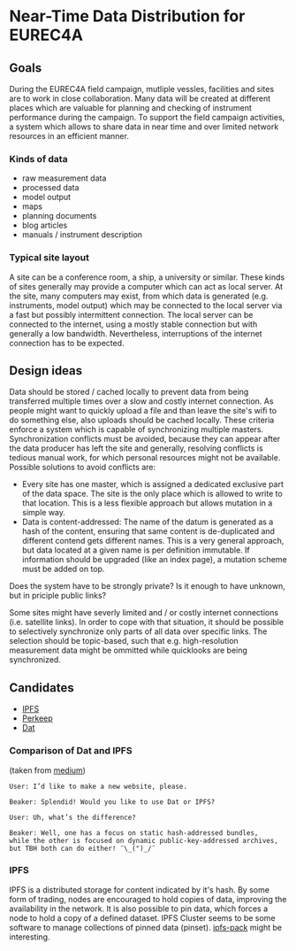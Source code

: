 # Near-Time Data Distribution for EUREC4A

## Goals

During the EUREC4A field campaign, mutliple vessles, facilities and sites are to work in close collaboration.
Many data will be created at different places which are valuable for planning and checking of instrument performance during the campaign.
To support the field campaign activities, a system which allows to share data in near time and over limited network resources in an efficient manner.

### Kinds of data

* raw measurement data
* processed data
* model output
* maps
* planning documents
* blog articles
* manuals / instrument description

### Typical site layout

A site can be a conference room, a ship, a university or similar.
These kinds of sites generally may provide a computer which can act as local server.
At the site, many computers may exist, from which data is generated (e.g. instruments, model output) which may be connected to the local server via a fast but possibly intermittent connection.
The local server can be connected to the internet, using a mostly stable connection but with generally a low bandwidth.
Nevertheless, interruptions of the internet connection has to be expected.

## Design ideas

Data should be stored / cached locally to prevent data from being transferred multiple times over a slow and costly internet connection.
As people might want to quickly upload a file and than leave the site's wifi to do something else, also uploads should be cached locally.
These criteria enforce a system which is capable of synchronizing multiple masters.
Synchronization conflicts must be avoided, because they can appear after the data producer has left the site and generally, resolving conflicts is tedious manual work, for which personal resources might not be available.
Possible solutions to avoid conflicts are:

* Every site has one master, which is assigned a dedicated exclusive part of the data space. The site is the only place which is allowed to write to that location. This is a less flexible approach but allows mutation in a simple way.
* Data is content-addressed: The name of the datum is generated as a hash of the content, ensuring that same content is de-duplicated and different contend gets different names. This is a very general approach, but data located at a given name is per definition immutable. If information should be upgraded (like an index page), a mutation scheme must be added on top.

Does the system have to be strongly private?
Is it enough to have unknown, but in priciple public links?

Some sites might have severly limited and / or costly internet connections (i.e. satellite links).
In order to cope with that situation, it should be possible to selectively synchronize only parts of all data over specific links.
The selection should be topic-based, such that e.g. high-resolution measurement data might be ommitted while quicklooks are being synchronized.

## Candidates

* [IPFS](https://ipfs.io/)
* [Perkeep](https://perkeep.org)
* [Dat](https://datproject.org/)

### Comparison of Dat and IPFS

(taken from [medium](https://medium.com/blue-link-labs/so-you-want-your-decentralized-browser-to-work-correctly-c06c4038ab12))

    User: I’d like to make a new website, please.

    Beaker: Splendid! Would you like to use Dat or IPFS?

    User: Uh, what’s the difference?

    Beaker: Well, one has a focus on static hash-addressed bundles,
    while the other is focused on dynamic public-key-addressed archives,
    but TBH both can do either! ¯\_(")_/¯

### IPFS

IPFS is a distributed storage for content indicated by it's hash.
By some form of trading, nodes are encouraged to hold copies of data, improving the availability in the network.
It is also possible to pin data, which forces a node to hold a copy of a defined dataset.
IPFS Cluster seems to be some software to manage collections of pinned data (pinset).
[ipfs-pack](https://github.com/ipfs/ipfs-pack) might be interesting.
